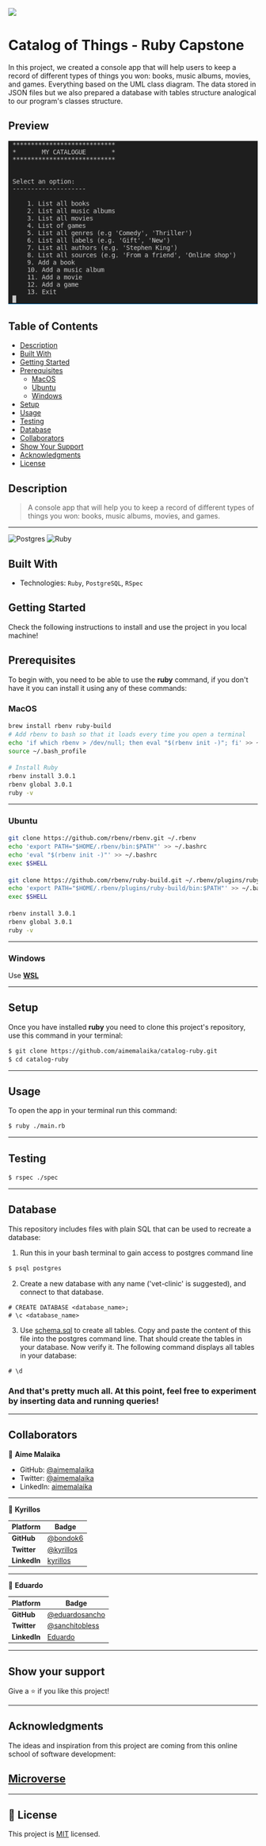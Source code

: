 ![](https://img.shields.io/badge/Microverse-blueviolet)

# Catalog of Things - Ruby Capstone

In this project, we created a console app that will help users to keep a record of different types of things you won: books, music albums, movies, and games. Everything based on the UML class diagram. The data stored in JSON files but we also prepared a database with tables structure analogical to our program's classes structure.

## Preview
![screenshot](./screenshot.png)

## Table of Contents

- [Description](#description)
- [Built With](#built-with)
- [Getting Started](#getting-started)
- [Prerequisites](#prerequisites)
  - [MacOS](#macos)
  - [Ubuntu](#ubuntu)
  - [Windows](#windows)
- [Setup](#setup)
- [Usage](#usage)
- [Testing](#testing)
- [Database](#database)
- [Collaborators](#collaborators)
- [Show Your Support](#how-your-support)
- [Acknowledgments](#acknowledgments)
- [License](#license)

## Description 
> A console app that will help you to keep a record of different types of things you won: books, music albums, movies, and games.
<hr>

![Postgres](https://img.shields.io/badge/postgres-%23316192.svg?style=for-the-badge&logo=postgresql&logoColor=white)
![Ruby](https://img.shields.io/badge/Ruby-CC342D?style=for-the-badge&logo=ruby&logoColor=white)

## Built With

- Technologies: `Ruby`, `PostgreSQL`, `RSpec`

## Getting Started

Check the following instructions to install and use the project in you local machine!
## Prerequisites

To begin with, you need to be able to use the **ruby** command, if you don't have it you can install it using any of these commands: 

### **MacOS**

```bash
brew install rbenv ruby-build
# Add rbenv to bash so that it loads every time you open a terminal
echo 'if which rbenv > /dev/null; then eval "$(rbenv init -)"; fi' >> ~/.bash_profile
source ~/.bash_profile

# Install Ruby
rbenv install 3.0.1
rbenv global 3.0.1
ruby -v
```
<hr>

### **Ubuntu**

```bash
git clone https://github.com/rbenv/rbenv.git ~/.rbenv
echo 'export PATH="$HOME/.rbenv/bin:$PATH"' >> ~/.bashrc
echo 'eval "$(rbenv init -)"' >> ~/.bashrc
exec $SHELL

git clone https://github.com/rbenv/ruby-build.git ~/.rbenv/plugins/ruby-build
echo 'export PATH="$HOME/.rbenv/plugins/ruby-build/bin:$PATH"' >> ~/.bashrc
exec $SHELL

rbenv install 3.0.1
rbenv global 3.0.1
ruby -v
```
<hr>

### **Windows**

Use **[WSL](https://docs.microsoft.com/en-us/windows/wsl/about)**
<hr>

## Setup

Once you have installed **ruby** you need to clone this project's repository, use this command in your terminal:


```bash
$ git clone https://github.com/aimemalaika/catalog-ruby.git
$ cd catalog-ruby
```
<hr>

## Usage

To open the app in your terminal run this command:

``` bash
$ ruby ./main.rb
```
<hr>

## Testing

``` bash
$ rspec ./spec
```
<hr>

## Database
This repository includes files with plain SQL that can be used to recreate a database:

1. Run this in your bash terminal to gain access to postgres command line
~~~ bash
$ psql postgres
~~~

2. Create a new database with any name ('vet-clinic' is suggested), and connect to that database.
~~~ postgres
# CREATE DATABASE <database_name>;
# \c <database_name>
~~~

3. Use [schema.sql](./schema.sql) to create all tables. Copy and paste the content of this file into the postgres command line. That should create the tables in your database.
Now verify it. The following command displays all tables in your database:
~~~ postgres
# \d
~~~

### And that's pretty much all. At this point, feel free to experiment by inserting data and running queries!
<hr>

## Collaborators

👤 **Aime Malaika**
- GitHub:   [@aimemalaika](https://github.com/aimemalaika)
- Twitter:  [@aimemalaika](https://twitter.com/Aime_Malaika)
- LinkedIn: [aimemalaika](https://linkedin.com/in/aimemalaika) 
<hr>

👤 **Kyrillos**

 Platform | Badge |
 --- | --- |
 **GitHub**  | [@bondok6](https://github.com/Bondok6)
 **Twitter** | [@kyrillos](https://twitter.com/kyrilloshany99)
 **LinkedIn** | [kyrillos](https://www.linkedin.com/in/kyrillos-hany/)
 <hr>

👤 **Eduardo**

 Platform | Badge |
 --- | --- |
 **GitHub**  | [@eduardosancho](https://github.com/eduardosancho)
 **Twitter** | [@sanchitobless](https://twitter.com/sanchitobless)
 **LinkedIn** | [Eduardo](https://www.linkedin.com/in/eduardo-sancho-solano/)
<hr>
 

## Show your support

Give a ⭐️ if you like this project!
<hr>

## Acknowledgments

The ideas and inspiration from this project are coming from this online school of software development:

## [**Microverse**](https://www.microverse.org/)
<hr>

## 📝 License

This project is [MIT](./MIT.md) licensed.

